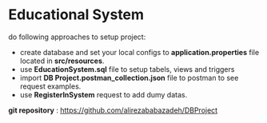 # Educational System

do following approaches to setup project:

* create database and set your local configs to **application.properties** file located in **src/resources**.
* use **EducationSystem.sql** file to setup tabels, views and triggers
* import **DB Project.postman_collection.json** file to postman to see request examples.
* use **RegisterInSystem** request to add dumy datas.

**git repository** : https://github.com/alirezababazadeh/DBProject
